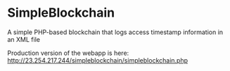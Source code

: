 # SimpleBlockchain
A simple PHP-based blockchain that logs access timestamp information in an XML file

Production version of the webapp is here: http://23.254.217.244/simpleblockchain/simpleblockchain.php

